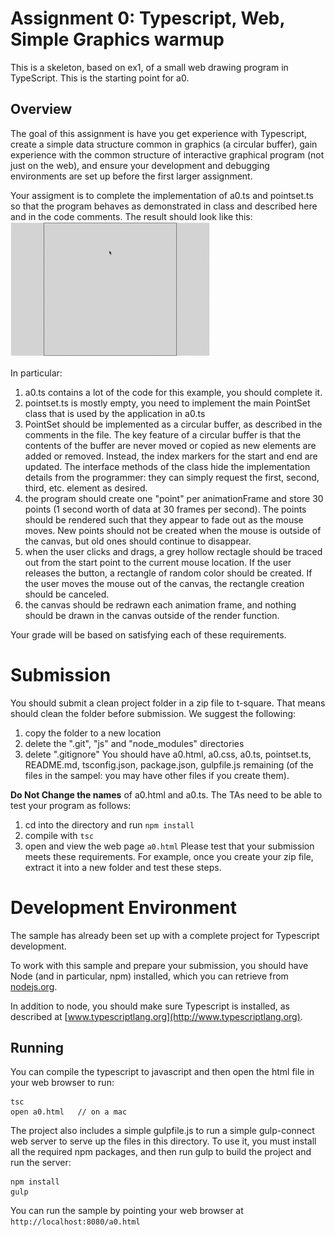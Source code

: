 # Assignment 0:  Typescript, Web, Simple Graphics warmup 

This is a skeleton, based on ex1, of a small web drawing program in TypeScript.  This is the starting point for a0. 

## Overview 

The goal of this assignment is have you get experience with Typescript, create a simple data structure common in graphics (a circular buffer), gain experience with the common structure of interactive graphical program (not just on the web), and ensure your development and debugging environments are set up before the first larger assignment.

Your assigment is to complete the implementation of a0.ts and pointset.ts so that the program behaves as demonstrated in class and described here and in the code comments.  The result should look like this:
![Screencast of sample solution](a0.gif)

In particular:
1. a0.ts contains a lot of the code for this example, you should complete it.
1. pointset.ts is mostly empty, you need to implement the main PointSet class that is used by the application in a0.ts
1. PointSet should be implemented as a circular buffer, as described in the comments in the file.  The key feature of a circular buffer is that the contents of the buffer are never moved or copied as new elements are added or removed.  Instead, the index markers for the start and end are updated.  The interface methods of the class hide the implementation details from the programmer: they can simply request the first, second, third, etc. element as desired.
1. the program should create one "point" per animationFrame and store 30 points (1 second worth of data at 30 frames per second).  The points should be rendered such that they appear to fade out as the mouse moves.  New points should not be created when the mouse is outside of the canvas, but old ones should continue to disappear.
2. when the user clicks and drags, a grey hollow rectagle should be traced out from the start point to the current mouse location.  If the user releases the button, a rectangle of random color should be created.  If the user moves the mouse out of the canvas, the rectangle creation should be canceled.
3. the canvas should be redrawn each animation frame, and nothing should be drawn in the canvas outside of the render function.

Your grade will be based on satisfying each of these requirements.

# Submission

You should submit a clean project folder in a zip file to t-square.  That means should clean the folder before submission.  We suggest the following:
1. copy the folder to a new location 
2. delete the ".git", "js" and "node_modules" directories
3. delete ".gitignore"
You should have a0.html, a0.css, a0.ts, pointset.ts, README.md, tsconfig.json, package.json, gulpfile.js remaining (of the files in the sampel: you may have other files if you create them).

**Do Not Change the names** of a0.html and a0.ts.  The TAs need to be able to test your program as follows:
1. cd into the directory and run ```npm install```
2. compile with ```tsc```
3. open and view the web page ```a0.html```
Please test that your submission meets these requirements.  For example, once you create your zip file, extract it into a new folder and test these steps.
 
# Development Environment

The sample has already been set up with a complete project for Typescript development.

To work with this sample and prepare your submission, you should have Node (and in particular, npm) installed, which you can retrieve from [nodejs.org](http://nodejs.org).   

In addition to node, you should make sure Typescript is installed, as described at [www.typescriptlang.org](http://www.typescriptlang.org).

## Running 

You can compile the typescript to javascript and then open the html file in your web browser to run:
```
tsc
open a0.html   // on a mac
```

The project also includes a simple gulpfile.js to run a simple gulp-connect web server to serve up the files in this directory.  To use it, you must install all the required npm packages, and then run gulp to build the project and run the server:
```
npm install
gulp
```

You can run the sample by pointing your web browser at ```http://localhost:8080/a0.html```